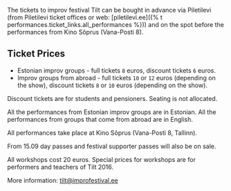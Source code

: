 The tickets to improv festival Tilt can be bought in advance via Piletilevi 
(from Piletilevi ticket offices or web: [piletilevi.ee]({% t performances.ticket_links.all_performances %})) 
and on the spot before the performances from Kino Sõprus (Vana-Posti 8).

## Ticket Prices

- Estonian improv groups - full tickets `8` euros, discount tickets `6` euros.
- Improv groups from abroad - full tickets `10` or `12` euros (depending on the show), discount tickets `8` or `10` euros (depending on the show).

Discount tickets are for students and pensioners. Seating is not allocated.

All the performances from Estonian improv groups are in Estonian. All the performances from groups that come from abroad are in English.

All performances take place at Kino Sõprus (Vana-Posti 8, Tallinn). 

From 15.09 day passes and festival supporter passes will also be on sale.

All workshops cost 20 euros. Special prices for workshops are for performers and teachers of Tilt 2016.

More information: tilt@improfestival.ee
